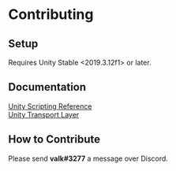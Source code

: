 # Contributing
## Setup
Requires Unity Stable <2019.3.12f1> or later.

## Documentation
[Unity Scripting Reference](https://docs.unity3d.com/ScriptReference/)  
[Unity Transport Layer](https://docs.unity3d.com/Packages/com.unity.transport@0.3/api/Unity.Networking.Transport.html)

## How to Contribute
Please send **valk#3277** a message over Discord.
